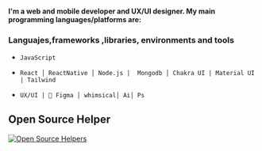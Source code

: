 #### I'm a web and mobile developer and UX/UI designer. My main programming languages/platforms are:


### Languajes,frameworks ,libraries, environments and tools

- `JavaScript `

- `React │ ReactNative │ Node.js |  Mongodb │ Chakra UI | Material UI | Tailwind`

- `UX/UI | 🚀 Figma │ whimsical│ Ai│ Ps`


## Open Source Helper

[![Open Source Helpers](https://www.codetriage.com/facebook/react-native/badges/users.svg)](https://www.codetriage.com/facebook/react-native)






